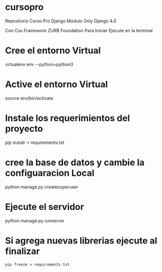 # cursopro
Repositorio Curso Pro Django Modulo Only Django 4.0

Con Css Framework ZURB Foundation
Para Iniciar Ejecute en la terminal

# Cree el entorno Virtual
virtualenv env --python=python3

# Active el entorno Virtual
source env/bin/activate
# Instale los requerimientos del proyecto
pip install -r requirements.txt

# cree la base de datos y cambie la configuaracion Local

python manage.py createsuperuser

# Ejecute el servidor
python manage.py runserver

# Si agrega nuevas librerias ejecute al finalizar 
 ```pip freeze > requirements.txt```



